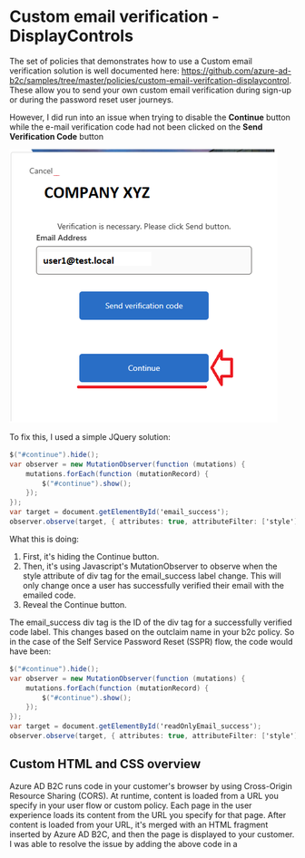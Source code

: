 # Custom email verification - DisplayControls

The set of policies that demonstrates how to use a Custom email verification solution is well documented here:
https://github.com/azure-ad-b2c/samples/tree/master/policies/custom-email-verifcation-displaycontrol. These allow you to send your own custom email verification during sign-up or during the password reset user journeys.

However, I did run into an issue when trying to disable the **Continue** button while the e-mail verification code had not been clicked on the **Send Verification Code** button

![Send email verification.](images/email-verification.png)

To fix this, I used a simple JQuery solution:

```csharp
$("#continue").hide();
var observer = new MutationObserver(function (mutations) {
    mutations.forEach(function (mutationRecord) {
        $("#continue").show();
    });
});
var target = document.getElementById('email_success');
observer.observe(target, { attributes: true, attributeFilter: ['style'] });
```

What this is doing:

1. First, it's hiding the Continue button.
2. Then, it's using Javascript's MutationObserver to observe when the style attribute of div tag for the email_success label change. This will only change once a user has successfully verified their email with the emailed code.
3. Reveal the Continue button.

The email_success div tag is the ID of the div tag for a successfully verified code label. This changes based on the outclaim name in your b2c policy. So in the case of the Self Service Password Reset (SSPR) flow, the code would have been:

```csharp
$("#continue").hide();
var observer = new MutationObserver(function (mutations) {
    mutations.forEach(function (mutationRecord) {
        $("#continue").show();
    });
});
var target = document.getElementById('readOnlyEmail_success');
observer.observe(target, { attributes: true, attributeFilter: ['style'] });
```

## Custom HTML and CSS overview

Azure AD B2C runs code in your customer's browser by using Cross-Origin Resource Sharing (CORS). At runtime, content is loaded from a URL you specify in your user flow or custom policy. Each page in the user experience loads its content from the URL you specify for that page. After content is loaded from your URL, it's merged with an HTML fragment inserted by Azure AD B2C, and then the page is displayed to your customer. I was able to resolve the issue by adding the above code in a <Script> tag at the bottom of my HTML pages.

![HTML Content Merging.](images/html-content-merging.png)

## Running the application

When you run the application, you'll be able to reset the your password by entering the email of a user. When you click on verfiy code, the app sends a verification code to the email account you specified. You will then be able to contine the flow once you enter the verification code:

![Email verification flow.](images/finalflow.png)
